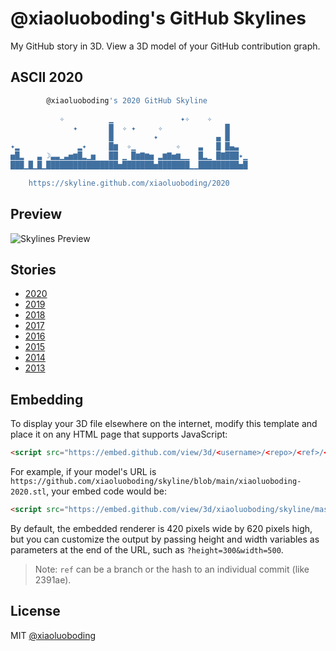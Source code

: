 # @xiaoluoboding's GitHub Skylines

My GitHub story in 3D. View a 3D model of your GitHub contribution graph.

## ASCII 2020

```bash
        @xiaoluoboding's 2020 GitHub Skyline         

           ✧          ▁               ✦✧    ✧        
              ✦       █  ✧ ✦     ✧              █    
                      █         ✦             ▄ █    
✦▂             ▂✦     █▆  ✧▁         ✧    ▃   █ █▄▃  
▅█▂   ▃ ☽▃▃▁▃▅▆█▂▁▅   ██ ▁ █▆▇▆▅ ▂▆▇▅▆▁▁  █▂▁ █▇███✦▁
███▁█▁█▁████████████████▅███████▅███████▁▁█████████▅█

    https://skyline.github.com/xiaoluoboding/2020     
```

## Preview

![Skylines Preview](preivew.gif)

## Stories

* [2020](./xiaoluoboding-2020.stl)
* [2019](./xiaoluoboding-2019.stl)
* [2018](./xiaoluoboding-2018.stl)
* [2017](./xiaoluoboding-2017.stl)
* [2016](./xiaoluoboding-2016.stl)
* [2015](./xiaoluoboding-2015.stl)
* [2014](./xiaoluoboding-2014.stl)
* [2013](./xiaoluoboding-2013.stl)

## Embedding

To display your 3D file elsewhere on the internet, modify this template and place it on any HTML page that supports JavaScript:

```html
<script src="https://embed.github.com/view/3d/<username>/<repo>/<ref>/<path_to_file>"></script>
```

For example, if your model's URL is `https://github.com/xiaoluoboding/skyline/blob/main/xiaoluoboding-2020.stl`, your embed code would be:

```html
<script src="https://embed.github.com/view/3d/xiaoluoboding/skyline/master/xiaoluoboding-2020.stl"></script>
```

By default, the embedded renderer is 420 pixels wide by 620 pixels high, but you can customize the output by passing height and width variables as parameters at the end of the URL, such as `?height=300&width=500`.

> Note: `ref` can be a branch or the hash to an individual commit (like 2391ae).

## License

MIT [@xiaoluoboding](https://github.com/xiaoluoboding)

